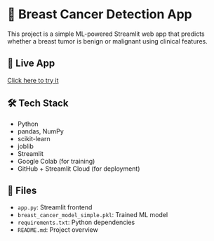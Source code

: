 # 🔬 Breast Cancer Detection App

This project is a simple ML-powered Streamlit web app that predicts whether a breast tumor is benign or malignant using clinical features.

## 🚀 Live App
[Click here to try it](https://breast-cancer-detection-yryktnopa6kuwhgaiwy8me.streamlit.app/)

## 🛠️ Tech Stack
- Python
- pandas, NumPy
- scikit-learn
- joblib
- Streamlit
- Google Colab (for training)
- GitHub + Streamlit Cloud (for deployment)

## 📁 Files
- `app.py`: Streamlit frontend
- `breast_cancer_model_simple.pkl`: Trained ML model
- `requirements.txt`: Python dependencies
- `README.md`: Project overview

